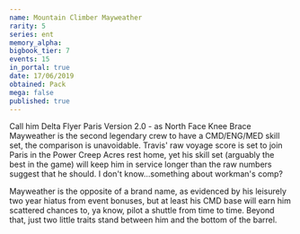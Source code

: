 ```yaml
---
name: Mountain Climber Mayweather
rarity: 5
series: ent
memory_alpha:
bigbook_tier: 7
events: 15
in_portal: true
date: 17/06/2019
obtained: Pack
mega: false
published: true
---
```


Call him Delta Flyer Paris Version 2.0 - as North Face Knee Brace Mayweather is the second legendary crew to have a CMD/ENG/MED skill set, the comparison is unavoidable. Travis' raw voyage score is set to join Paris in the Power Creep Acres rest home, yet his skill set (arguably the best in the game) will keep him in service longer than the raw numbers suggest that he should. I don't know...something about workman's comp?

Mayweather is the opposite of a brand name, as evidenced by his leisurely two year hiatus from event bonuses, but at least his CMD base will earn him scattered chances to, ya know, pilot a shuttle from time to time. Beyond that, just two little traits stand between him and the bottom of the barrel.

